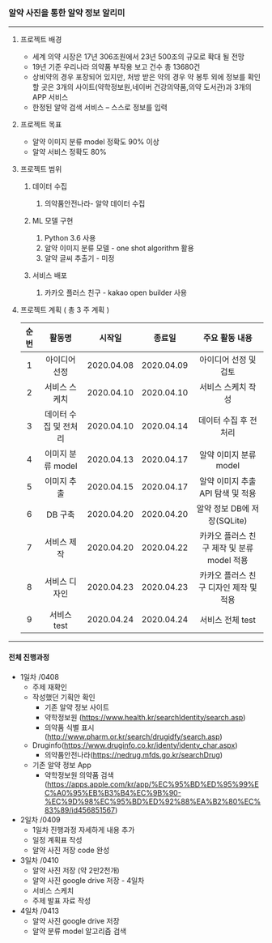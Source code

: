 ### 알약 사진을 통한 알약 정보 알리미

---

1. 프로젝트 배경

   * 세계 의약 시장은 17년 306조원에서 23년 500조의 규모로 확대 될 전망
   * 19년 기준 우리나라 의약품 부작용 보고 건수 총 13680건
   * 상비약의 경우 포장되어 있지만, 처방 받은 약의 경우 약 봉투 외에 정보를 확인 할 곳은 3개의 사이트(약학정보원,네이버 건강의약품,의약 도서관)과 3개의 APP 서비스
   * 한정된 알약 검색 서비스 – 스스로 정보를 입력

   

2. 프로젝트 목표

   * 알약 이미지 분류 model 정확도 90% 이상 
   * 알약 서비스 정확도 80% 

   

3. 프로젝트 범위

   1. 데이터 수집

      1. 의약품안전나라- 알약 데이터 수집

   2. ML 모델 구현

      1. Python 3.6 사용
      2. 알약 이미지 분류 모델 - one shot algorithm 활용
      3. 알약 글씨 추출기 - 미정

   3. 서비스 배포

      1. 카카오 플러스 친구 - kakao open builder 사용

         

4. 프로젝트 계획 ( 총 3 주 계획 )

   | 순번 |        활동명         |   시작일   |   종료일   |               주요 활동 내용               |
   | :--: | :-------------------: | :--------: | :--------: | :----------------------------------------: |
   |  1   |     아이디어 선정     | 2020.04.08 | 2020.04.09 |           아이디어 선정 및 검토            |
   |  2   |     서비스 스케치     | 2020.04.10 | 2020.04.10 |             서비스 스케치 작성             |
   |  3   | 데이터 수집 및 전처리 | 2020.04.10 | 2020.04.14 |           데이터 수집 후 전처리            |
   |  4   |   이미지 분류 model   | 2020.04.13 | 2020.04.17 |           알약 이미지 분류 model           |
   |  5   |      이미지 추출      | 2020.04.15 | 2020.04.17 |     알약 이미지 추출 API 탐색 및 적용      |
   |  6   |        DB 구축        | 2020.04.20 | 2020.04.20 |        알약 정보 DB에 저장(SQLite)         |
   |  7   |      서비스 제작      | 2020.04.20 | 2020.04.22 | 카카오 플러스 친구 제작 및 분류 model 적용 |
   |  8   |     서비스 디자인     | 2020.04.23 | 2020.04.23 |   카카오 플러스 친구 디자인 제작 및 적용   |
   |  9   |      서비스 test      | 2020.04.24 | 2020.04.24 |              서비스 전체 test              |

   

   

---

#### 전체 진행과정

* 1일차 /0408
  * 주제 재확인 
  * 작성했던 기획안 확인
    * 기존 알약 정보 사이트
    * 약학정보원 (https://www.health.kr/searchIdentity/search.asp)
    * 의약품 식별 표시 (http://www.pharm.or.kr/search/drugidfy/search.asp)
  * Druginfo(https://www.druginfo.co.kr/identy/identy_char.aspx)
    * 의약품안전나라(https://nedrug.mfds.go.kr/searchDrug)
  * 기존 알약 정보 App
      * 약학정보원 의약품 검색(https://apps.apple.com/kr/app/%EC%95%BD%ED%95%99%EC%A0%95%EB%B3%B4%EC%9B%90-%EC%9D%98%EC%95%BD%ED%92%88%EA%B2%80%EC%83%89/id456851567)
* 2일차 /0409
  * 1일차 진행과정 자세하게 내용 추가
  * 일정 계획표 작성
  * 알약 사진 저장 code 완성
* 3일차 /0410
  * 알약 사진 저장 (약 2만2천개)
  * 알약 사진 google drive 저장 - 4일차
  * 서비스 스케치
  * 주제 발표 자료 작성
* 4일차 /0413
  * 알약 사진 google drive 저장
  * 알약 분류 model 알고리즘 검색